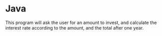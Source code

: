 # Java
This program will ask the user for an amount to invest, and calculate the interest rate according to the amount, and the total after one year.
